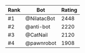 Rank|Bot|Rating
---|---|---
#1|@NilatacBot|2448
#2|@anti-bot|2220
#3|@CatNail|2120
#4|@pawnrobot|1908
